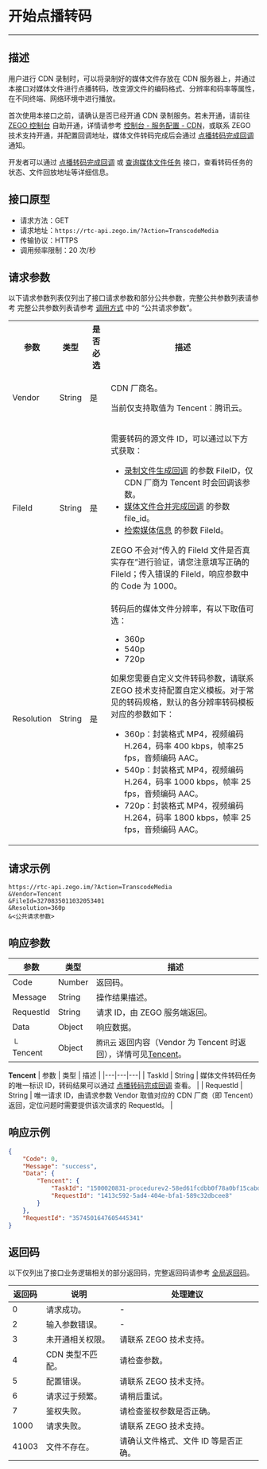 # 开始点播转码

- - -

## 描述


用户进行 CDN 录制时，可以将录制好的媒体文件存放在 CDN 服务器上，并通过本接口对媒体文件进行点播转码，改变源文件的编码格式、分辨率和码率等属性，在不同终端、网络环境中进行播放。

<Warning title="注意">


首次使用本接口之前，请确认是否已经开通 CDN 录制服务。若未开通，请前往 [ZEGO 控制台](https://console.zego.im) 自助开通，详情请参考 [控制台 - 服务配置 - CDN](/console/service-configuration/activate-cdn-service)，或联系 ZEGO 技术支持开通，并配置回调地址，媒体文件转码完成后会通过 [点播转码完成回调](https://doc-zh.zego.im/article/19694) 通知。

</Warning>



开发者可以通过 [点播转码完成回调](https://doc-zh.zego.im/article/19694) 或 [查询媒体文件任务](https://doc-zh.zego.im/article/19643) 接口，查看转码任务的状态、文件回放地址等详细信息。


## 接口原型

- 请求方法：GET
- 请求地址：`https://rtc-api.zego.im/?Action=TranscodeMedia`
- 传输协议：HTTPS
- 调用频率限制：20 次/秒

## 请求参数

以下请求参数列表仅列出了接口请求参数和部分公共参数，完整公共参数列表请参考 完整公共参数列表请参考 [调用方式](/real-time-voice-server/api-reference/accessing-server-apis#公共请求参数) 中的 “公共请求参数”。


<table>

<tbody><tr>
<th>参数</th>
<th>类型</th>
<th>是否必选</th>
<th>描述</th>
</tr>
<tr>
<td>Vendor</td>
<td>String</td>
<td>是</td>
<td><p>CDN 厂商名。</p><p>当前仅支持取值为 Tencent：腾讯云。</p></td>
</tr>
<tr>
<td>FileId</td>
<td>String</td>
<td>是</td>
<td>
<p>需要转码的源文件 ID，可以通过以下方式获取：</p><ul><li><a href="https://doc-zh.zego.im/article/19690" target="blank">录制文件生成回调</a> 的参数 FileID，仅 CDN 厂商为 Tencent 时会回调该参数。</li><li><a href="https://doc-zh.zego.im/article/19692" target="blank">媒体文件合并完成回调</a> 的参数 file_id。</li><li><a href="https://doc-zh.zego.im/article/19637" target="blank">检索媒体信息</a> 的参数 FileId。</li></ul>

<Warning title="注意">
ZEGO 不会对“传入的 FileId 文件是否真实存在”进行验证，请您注意填写正确的 FileId；传入错误的 FileId，响应参数中的 Code 为 1000。
</Warning>

</td>
</tr>
<tr>
<td>Resolution</td>
<td>String</td>
<td>是</td>
<td>
<p>转码后的媒体文件分辨率，有以下取值可选：</p><ul><li>360p</li><li>540p</li><li>720p</li></ul>

<Warning title="注意">
如果您需要自定义文件转码参数，请联系 ZEGO 技术支持配置自定义模板。对于常见的转码规格，默认的各分辨率转码模板对应的参数如下：

- 360p：封装格式 MP4，视频编码 H.264，码率 400 kbps，帧率25 fps，音频编码 AAC。
- 540p：封装格式 MP4，视频编码 H.264，码率 1000 kbps，帧率 25 fps，音频编码 AAC。
- 720p：封装格式 MP4，视频编码 H.264，码率 1800 kbps，帧率 25 fps，音频编码 AAC。

</Warning>

</td>
</tr>
</tbody></table>


## 请求示例

```
https://rtc-api.zego.im/?Action=TranscodeMedia
&Vendor=Tencent
&FileId=3270835011032053401
&Resolution=360p
&<公共请求参数>
```

## 响应参数

| 参数 | 类型 | 描述 |
|---|---|---|
| Code | Number | 返回码。 |
| Message | String | 操作结果描述。 |
| RequestId | String | 请求 ID，由 ZEGO 服务端返回。 |
| Data | Object | 响应数据。 |
| └ Tencent | Object | <code>腾讯云</code> 返回内容（Vendor 为 Tencent 时返回），详情可见[Tencent](#tencent)。 |

<a id="tencent"></a>
**Tencent**
| 参数 | 类型 | 描述 |
|---|---|---|
| TaskId | String | 媒体文件转码任务的唯一标识 ID，转码结果可以通过 <a href="https://doc-zh.zego.im/article/19694" target="blank">点播转码完成回调</a> 查看。 |
| RequestId | String | 唯一请求 ID，由请求参数 Vendor 取值对应的 CDN 厂商（即 Tencent）返回，定位问题时需要提供该次请求的 RequestId。 |



## 响应示例

```json
{
    "Code": 0,
    "Message": "success",
    "Data": {
        "Tencent": {
            "TaskId": "1500020831-procedurev2-58ed61fcdbb0f78a0bf15cabd8ae4713tt0",
            "RequestId": "1413c592-5ad4-404e-bfa1-589c32dbcee8"
        }
    },
    "RequestId": "3574501647605445341"
}
```

## 返回码

以下仅列出了接口业务逻辑相关的部分返回码，完整返回码请参考 [全局返回码](https://doc-zh.zego.im/)。

|返回码|说明|处理建议|
|-----|------|-----|
| 0 | 请求成功。 |-|
| 2 | 输入参数错误。 |-|
| 3 | 未开通相关权限。 | 请联系 ZEGO 技术支持。|
| 4 | CDN 类型不匹配。 | 请检查参数。|
| 5 | 配置错误。 | 请联系 ZEGO 技术支持。|
| 6 | 请求过于频繁。 | 请稍后重试。|
| 7 | 鉴权失败。 | 请检查鉴权参数是否正确。|
| 1000  | 请求失败。 | 请联系 ZEGO 技术支持。|
| 41003  | 文件不存在。 | 请确认文件格式、文件 ID 等是否正确。|
